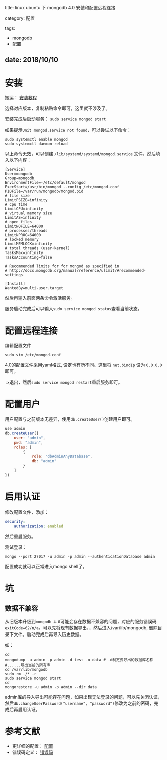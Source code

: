 title: linux ubuntu 下 mongodb 4.0 安装和配置远程连接

category: 配置

tags:
 - mongodb
 - 配置

date: 2018/10/10
---

# 安装

搬运： [安装教程](https://docs.mongodb.com/manual/administration/install-on-linux/)

选择对应版本，复制粘贴命令即可，这里就不涉及了。

<!--more-->

安装完成后启动服务：
``sudo service mongod start``

如果提示``Unit mongod.service not found``，可以尝试以下命令：
```shell
sudo systemctl enable mongod
sudo systemctl daemon-reload
```
以上命令无效，可以创建 ``/lib/systemd/systemd/mongod.service`` 文件，然后填入以下内容：
```service
[Service]
User=mongodb
Group=mongodb
EnvironmentFile=-/etc/default/mongod
ExecStart=/usr/bin/mongod --config /etc/mongod.conf
PIDFile=/var/run/mongodb/mongod.pid
# file size
LimitFSIZE=infinity
# cpu time
LimitCPU=infinity
# virtual memory size
LimitAS=infinity
# open files
LimitNOFILE=64000
# processes/threads
LimitNPROC=64000
# locked memory
LimitMEMLOCK=infinity
# total threads (user+kernel)
TasksMax=infinity
TasksAccounting=false

# Recommended limits for for mongod as specified in
# http://docs.mongodb.org/manual/reference/ulimit/#recommended-settings

[Install]
WantedBy=multi-user.target
```

然后再输入前面两条命令激活服务。


服务启动完成后可以输入``sudo service mongod status``查看当前状态。

# 配置远程连接

编辑配置文件

```shell
sudo vim /etc/mongod.conf
```

4.0的配置文件采用yaml格式, 设定也有所不同。这里将 ``net.bindIp`` 设为 ``0.0.0.0``即可。

``:x``退出，然后``sudo service mongod restart``重启服务即可。

# 配置用户

用户配置与之前版本无差异，使用``db.createUser()``创建用户即可。

```js
use admin
db.createUser({
    user: "admin",
    pwd: "admin",
    roles: [
        {
            role: "dbAdminAnyDatabase",
            db: "admin"
        }
    ]
})
```

# 启用认证

修改配置文件，添加：
```yaml
security:
    authorization: enabled
```

然后重启服务。

测试登录：
```shell
mongo --port 27017 -u admin -p admin --authenticationDatabase admin
```

配置成功就可以正常进入mongo shell了。

# 坑

## 数据不兼容

从旧版本升级到``mongodb 4.0``可能会存在数据不兼容的问题，对应的服务错误码``exitCode=62/n/a``。可以先将现有数据导出，，然后进入/var/lib/mongodb, 删除目录下文件。启动完成后再导入历史数据。


如：
```shell
cd
mongodump -u admin -p admin -d test -o data # -d制定要导出的数据库名称
#......导出当前的所有库
cd /var/lib/mongodb
sudo rm ./* -r
sudo service mongod start
cd
mongorestore -u admin -p admin --dir data
```

admin库的导入导出可能存在问题，如果出现无法登录的问题，可以先关闭认证，然后``db.changeUserPassword("username", "password")``修改为之前的密码，完成后再启用认证。


# 参考文献

- 更详细的配置： [配置](https://docs.mongodb.com/manual/reference/configuration-options/)
- 错误码定义： [错误码](https://github.com/mongodb/mongo/blob/master/src/mongo/util/exit_code.h)